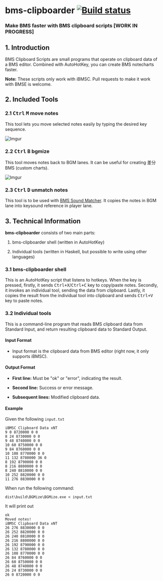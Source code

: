 # bms-clipboarder [![Build status](https://ci.appveyor.com/api/projects/status/vn6bgwn40prrd1h1?svg=true)](https://ci.appveyor.com/project/dtinth/bms-clipboarder)


### Make BMS faster with BMS clipboard scripts [WORK IN PROGRESS]


## 1. Introduction

BMS Clipboard Scripts are small programs that operate on clipboard data of a BMS editor.
Combined with AutoHotKey, you can create BMS notecharts faster.

__Note:__ These scripts only work with iBMSC. Pull requests to make it work with BMSE is welcome.


## 2. Included Tools

### 2.1 <kbd>Ctrl</kbd> <kbd>M</kbd> move notes

This tool lets you move selected notes easily by typing the desired key sequence.

![Imgur](http://i.imgur.com/1RJh6F0.gif)


### 2.2 <kbd>Ctrl</kbd> <kbd>B</kbd> bgmize

This tool moves notes back to BGM lanes.
It can be useful for creating 差分BMS (custom charts).

![Imgur](http://i.imgur.com/s1SbrDK.gif)


### 2.3 <kbd>Ctrl</kbd> <kbd>D</kbd> unmatch notes

This tool is to be used with [BMS Sound Matcher](http://bemuse.ninja/bms-tools/compiler.html).
It copies the notes in BGM lane into keysound reference in player lane.




## 3. Technical Information

__bms-clipboarder__ consists of two main parts:

1. bms-clipboarder shell (written in AutoHotKey)

2. Individual tools (written in Haskell, but possible to write using other languages)


### 3.1 bms-clipboarder shell

This is an AutoHotKey script that listens to hotkeys.
When the key is pressed, firstly, it sends <kbd>Ctrl+X</kbd>/<kbd>Ctrl+C</kbd> key to copy/paste notes.
Secondly, it invokes an individual tool, sending the data from clipboard.
Lastly, it copies the result from the individual tool into clipboard and sends <kbd>Ctrl+V</kbd> key to paste notes.


### 3.2 Individual tools

This is a command-line program that reads BMS clipboard data from Standard Input,
and return resulting clipboard data to Standard Output.

#### Input Format

- Input format is the clipboard data from BMS editor (right now, it only supports iBMSC).


#### Output Format

- __First line:__ Must be "ok" or "error", indicating the result.

- __Second line:__ Success or error message.

- __Subsequent lines:__ Modified clipboard data.


#### Example

Given the following `input.txt`

```
iBMSC Clipboard Data xNT
9 0 8720000 0 0
8 24 8730000 0 0
9 48 8740000 0 0
10 60 8750000 0 0
9 84 8760000 0 0
10 108 8770000 0 0
11 132 8780000 36 0
8 192 8790000 0 0
8 216 8800000 0 0
8 240 8810000 0 0
10 252 8820000 0 0
11 276 8830000 0 0
```

When run the following command:

```
dist\build\BGMize\BGMize.exe < input.txt
```

It will print out

```
ok
Moved notes!
iBMSC Clipboard Data xNT
26 276 8830000 0 0
26 252 8820000 0 0
26 240 8810000 0 0
26 216 8800000 0 0
26 192 8790000 0 0
26 132 8780000 0 0
26 108 8770000 0 0
26 84 8760000 0 0
26 60 8750000 0 0
26 48 8740000 0 0
26 24 8730000 0 0
26 0 8720000 0 0
```
